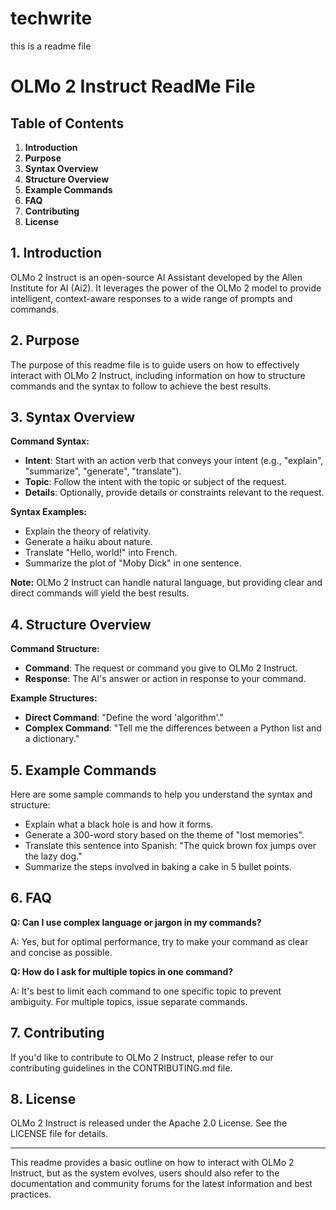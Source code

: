 # techwrite
this is a readme file
# OLMo 2 Instruct ReadMe File

## Table of Contents

1. **Introduction**
2. **Purpose**
3. **Syntax Overview**
4. **Structure Overview**
5. **Example Commands**
6. **FAQ**
7. **Contributing**
8. **License**

## 1. Introduction

OLMo 2 Instruct is an open-source AI Assistant developed by the Allen Institute for AI (Ai2). It leverages the power of the OLMo 2 model to provide intelligent, context-aware responses to a wide range of prompts and commands.

## 2. Purpose

The purpose of this readme file is to guide users on how to effectively interact with OLMo 2 Instruct, including information on how to structure commands and the syntax to follow to achieve the best results.

## 3. Syntax Overview

**Command Syntax:**

* **Intent**: Start with an action verb that conveys your intent (e.g., "explain", "summarize", "generate", "translate").
* **Topic**: Follow the intent with the topic or subject of the request.
* **Details**: Optionally, provide details or constraints relevant to the request.

**Syntax Examples:**
- Explain the theory of relativity.
- Generate a haiku about nature.
- Translate "Hello, world!" into French.
- Summarize the plot of "Moby Dick" in one sentence.

**Note:** OLMo 2 Instruct can handle natural language, but providing clear and direct commands will yield the best results.

## 4. Structure Overview

**Command Structure:**

- **Command**: The request or command you give to OLMo 2 Instruct.
- **Response**: The AI's answer or action in response to your command.

**Example Structures:**
- **Direct Command**: "Define the word 'algorithm'."
- **Complex Command**: "Tell me the differences between a Python list and a dictionary."

## 5. Example Commands

Here are some sample commands to help you understand the syntax and structure:

- Explain what a black hole is and how it forms.
- Generate a 300-word story based on the theme of "lost memories".
- Translate this sentence into Spanish: "The quick brown fox jumps over the lazy dog."
- Summarize the steps involved in baking a cake in 5 bullet points.

## 6. FAQ

**Q: Can I use complex language or jargon in my commands?**

A: Yes, but for optimal performance, try to make your command as clear and concise as possible.

**Q: How do I ask for multiple topics in one command?**

A: It's best to limit each command to one specific topic to prevent ambiguity. For multiple topics, issue separate commands.

## 7. Contributing

If you'd like to contribute to OLMo 2 Instruct, please refer to our contributing guidelines in the CONTRIBUTING.md file.

## 8. License

OLMo 2 Instruct is released under the Apache 2.0 License. See the LICENSE file for details.

---

This readme provides a basic outline on how to interact with OLMo 2 Instruct, but as the system evolves, users should also refer to the documentation and community forums for the latest information and best practices.
